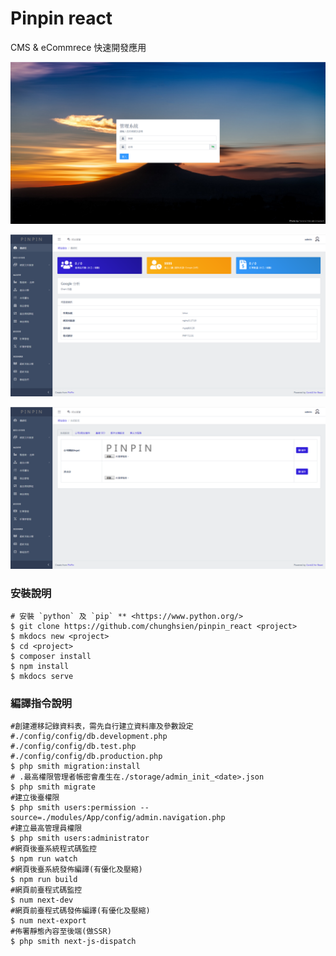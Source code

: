 # Pinpin react

CMS & eCommrece 快速開發應用

![image](https://github.com/chunghsien/pinpin-react/blob/master/img1.png)

![image](https://github.com/chunghsien/pinpin-react/blob/master/img2.png)

![image](https://github.com/chunghsien/pinpin-react/blob/master/img3.png)

### 安裝說明
```
# 安裝 `python` 及 `pip` ** <https://www.python.org/>
$ git clone https://github.com/chunghsien/pinpin_react <project>
$ mkdocs new <project>
$ cd <project>
$ composer install
$ npm install
$ mkdocs serve
```

### 編譯指令說明
```
#創建遷移記錄資料表，需先自行建立資料庫及參數設定
#./config/config/db.development.php
#./config/config/db.test.php
#./config/config/db.production.php
$ php smith migration:install
# .最高權限管理者帳密會產生在./storage/admin_init_<date>.json
$ php smith migrate
#建立後臺權限
$ php smith users:permission --source=./modules/App/config/admin.navigation.php
#建立最高管理員權限
$ php smith users:administrator
#網頁後臺系統程式碼監控
$ npm run watch
#網頁後臺系統發佈編譯(有優化及壓縮)
$ npm run build 
#網頁前臺程式碼監控
$ num next-dev
#網頁前臺程式碼發佈編譯(有優化及壓縮)
$ num next-export
#佈署靜態內容至後端(做SSR)
$ php smith next-js-dispatch
```
<!--
1.電商、餐飲
2.2+級分銷(拆帳)
3.直播系統(整合電商餐飲)
4.APP開發及整合
?.伺服器效能優化、SEO, SEM整合至系統架構內
?.高流量網站研究整合
-->
